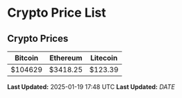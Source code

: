 # Crypto Price List

## Crypto Prices
| Bitcoin | Ethereum | Litecoin |
| ------- | -------- | -------- |
| $104629 | $3418.25 | $123.39 |
**Last Updated:** 2025-01-19 17:48 UTC
**Last Updated:** $DATE$
